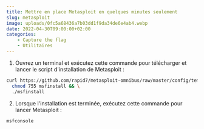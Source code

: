 ```yaml
---
title: Mettre en place Metasploit en quelques minutes seulement
slug: metasploit
image: uploads/0fc5a68436a7b03dd1f9da34de6e4ab4.webp
date: 2022-04-30T09:00:00+02:00
categories:
    - Capture the flag 
    - Utilitaires
---
```


1. Ouvrez un terminal et exécutez cette commande pour télécharger et lancer le script d'installation de Metasploit :

```bash
curl https://github.com/rapid7/metasploit-omnibus/raw/master/config/templates/metasploit-framework-wrappers/msfupdate.erb > msfinstall && \
  chmod 755 msfinstall && \
  ./msfinstall
```

2. Lorsque l'installation est terminée, exécutez cette commande pour lancer Metasploit :

```bash
msfconsole
```
